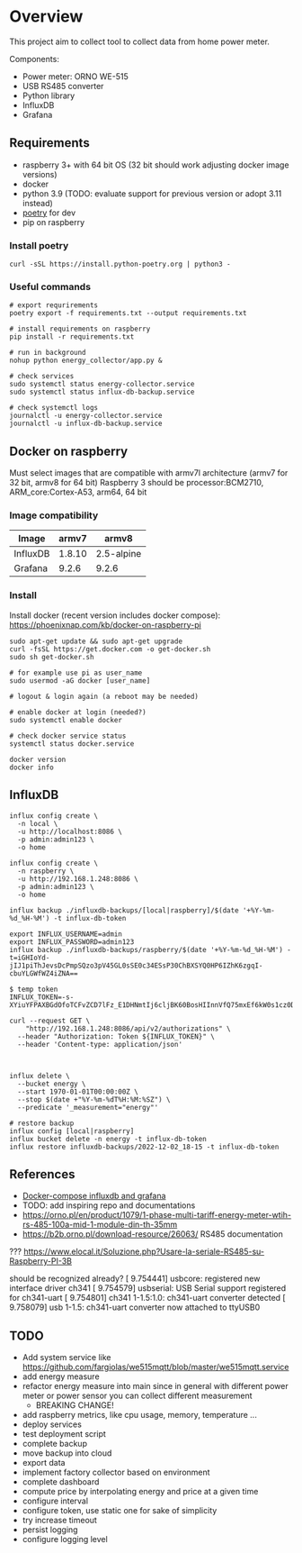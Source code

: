 # Overview
This project aim to collect tool to collect data from home power meter.

Components:
- Power meter: ORNO WE-515
- USB RS485 converter
- Python library
- InfluxDB
- Grafana

## Requirements
- raspberry 3+ with 64 bit OS (32 bit should work adjusting docker image versions)
- docker
- python 3.9 (TODO: evaluate support for previous version or adopt 3.11 instead)
- [poetry](https://python-poetry.org/docs/) for dev
- pip on raspberry

### Install poetry
```
curl -sSL https://install.python-poetry.org | python3 -
```

### Useful commands
```
# export requrirements
poetry export -f requirements.txt --output requirements.txt

# install requirements on raspberry
pip install -r requirements.txt

# run in background
nohup python energy_collector/app.py &

# check services
sudo systemctl status energy-collector.service
sudo systemctl status influx-db-backup.service

# check systemctl logs
journalctl -u energy-collector.service
journalctl -u influx-db-backup.service
```


## Docker on raspberry
Must select images that are compatible with armv7l architecture (armv7 for 32 bit, armv8 for 64 bit)
Raspberry 3 should be processor:BCM2710, ARM_core:Cortex-A53, arm64, 64 bit


### Image compatibility

| Image     | armv7  | armv8      |
| --------- | ------ | ---------- |
| InfluxDB  | 1.8.10 | 2.5-alpine |
| Grafana   | 9.2.6  | 9.2.6      |


### Install
Install docker (recent version includes docker compose): https://phoenixnap.com/kb/docker-on-raspberry-pi
```
sudo apt-get update && sudo apt-get upgrade
curl -fsSL https://get.docker.com -o get-docker.sh
sudo sh get-docker.sh

# for example use pi as user_name
sudo usermod -aG docker [user_name]

# logout & login again (a reboot may be needed)

# enable docker at login (needed?)
sudo systemctl enable docker

# check docker service status
systemctl status docker.service

docker version
docker info
```

## InfluxDB
```
influx config create \
  -n local \
  -u http://localhost:8086 \
  -p admin:admin123 \
  -o home
  
influx config create \
  -n raspberry \
  -u http://192.168.1.248:8086 \
  -p admin:admin123 \
  -o home
  
influx backup ./influxdb-backups/[local|raspberry]/$(date '+%Y-%m-%d_%H-%M') -t influx-db-token

export INFLUX_USERNAME=admin  
export INFLUX_PASSWORD=admin123
influx backup ./influxdb-backups/raspberry/$(date '+%Y-%m-%d_%H-%M') -t=iGHIoYd-jIJ1piThJevsDcPmpSQzo3pV45GL0sSE0c34ESsP30ChBXSYQ0HP6IZhK6zgqI-cbuYLGWfWZ4iZNA==

$ temp token
INFLUX_TOKEN=-s-XYiuYFPAXBGdOfoTCFvZCD7lFz_E1DHNmtIj6cljBK60BosHIInnVfQ75mxEf6kW0s1cz0DHmpoacqZowhQ==

curl --request GET \
	"http://192.168.1.248:8086/api/v2/authorizations" \
  --header "Authorization: Token ${INFLUX_TOKEN}" \
  --header 'Content-type: application/json'



influx delete \
  --bucket energy \
  --start 1970-01-01T00:00:00Z \
  --stop $(date +"%Y-%m-%dT%H:%M:%SZ") \
  --predicate '_measurement="energy"'
  
# restore backup
influx config [local|raspberry]
influx bucket delete -n energy -t influx-db-token
influx restore influxdb-backups/2022-12-02_18-15 -t influx-db-token

```

## References
- [Docker-compose influxdb and grafana](https://github.com/jkehres/docker-compose-influxdb-grafana/blob/master/docker-compose.yml)
- TODO: add inspiring repo and documentations
- https://orno.pl/en/product/1079/1-phase-multi-tariff-energy-meter-wtih-rs-485-100a-mid-1-module-din-th-35mm
- https://b2b.orno.pl/download-resource/26063/ RS485 documentation

??? https://www.elocal.it/Soluzione.php?Usare-la-seriale-RS485-su-Raspberry-PI-3B

should be recognized already?
[    9.754441] usbcore: registered new interface driver ch341
[    9.754579] usbserial: USB Serial support registered for ch341-uart
[    9.754801] ch341 1-1.5:1.0: ch341-uart converter detected
[    9.758079] usb 1-1.5: ch341-uart converter now attached to ttyUSB0


## TODO
- Add system service like https://github.com/fargiolas/we515mqtt/blob/master/we515mqtt.service
- add energy measure
- refactor energy measure into main since in general with different power meter or power sensor you can collect different measurement 
  - BREAKING CHANGE! 
- add raspberry metrics, like cpu usage, memory, temperature ...
- deploy services
- test deployment script
- complete backup
- move backup into cloud
- export data 
- implement factory collector based on environment 
- complete dashboard
- compute price by interpolating energy and price at a given time
- configure interval
- configure token, use static one for sake of simplicity
- try increase timeout
- persist logging
- configure logging level 


